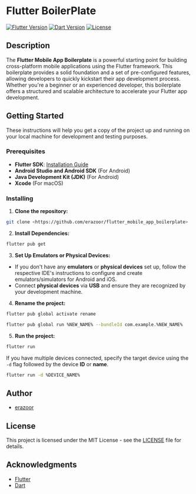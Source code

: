 # Flutter BoilerPlate

[![Flutter Version](https://img.shields.io/badge/flutter-v2.5.2-blue.svg)](https://flutter.dev/docs/get-started/install) [![Dart Version](https://img.shields.io/badge/dart-v2.14.3-blue.svg)](https://dart.dev/) [![License](https://img.shields.io/badge/license-MIT-blue.svg)](LICENSE)

## Description

The **Flutter Mobile App Boilerplate** is a powerful starting point for building cross-platform mobile applications using the Flutter framework. This boilerplate provides a solid foundation and a set of pre-configured features, allowing developers to quickly kickstart their app development process. Whether you're a beginner or an experienced developer, this boilerplate offers a structured and scalable architecture to accelerate your Flutter app development.

## Getting Started

These instructions will help you get a copy of the project up and running on your local machine for development and testing purposes.

### Prerequisites

- **Flutter SDK**: [Installation Guide](https://flutter.dev/docs/get-started/install)
- **Android Studio and Android SDK** (For Android)
- **Java Development Kit (JDK)** (For Android)
- **Xcode** (For macOS)

### Installing

1. **Clone the repository:**

```bash
git clone <https://github.com/erazoor/flutter_mobile_app_boilerplate>
```

2. **Install Dependencies:**

```bash
flutter pub get
```

3. **Set Up Emulators or Physical Devices:**

- If you don't have any **emulators** or **physical devices** set up, follow the respective IDE's instructions to configure and create emulators/simulators for Android and iOS.
- Connect **physical devices** via **USB** and ensure they are recognized by your development machine.

4. **Rename the project:**

```bash
flutter pub global activate rename
```
```bash
flutter pub global run %NEW_NAME% --bundleId com.example.%NEW_NAME%
```

5. **Run the project:**

```bash
flutter run
```

If you have multiple devices connected, specify the target device using the `-d` flag followed by the device **ID** or **name**.

```bash
flutter run -d %DEVICE_NAME%
```

## Author

- [erazoor](https://github.com/erazoor)

## License

This project is licensed under the MIT License - see the [LICENSE](LICENSE.md) file for details.

## Acknowledgments

- [Flutter](https://flutter.dev/)
- [Dart](https://dart.dev/)